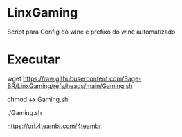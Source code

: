 # LinxGaming
Script para Config do wine e prefixo do wine automatizado

# Executar
wget https://raw.githubusercontent.com/Sage-BR/LinxGaming/refs/heads/main/Gaming.sh

chmod +x Gaming.sh

./Gaming.sh


https://url.4teambr.com/4teambr
